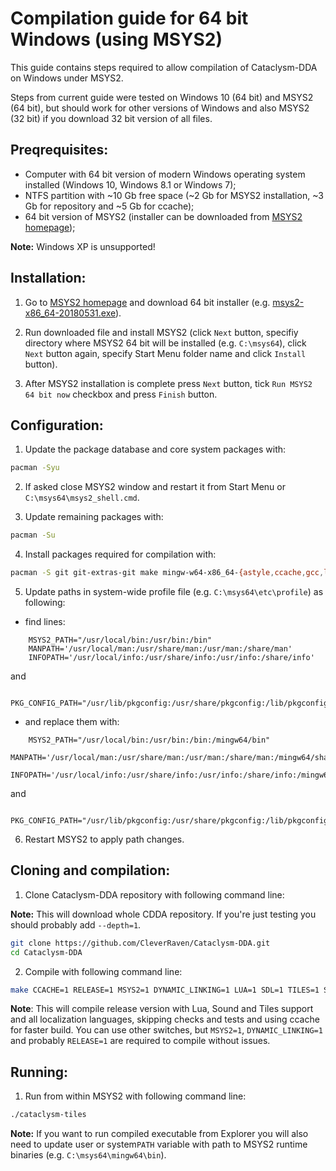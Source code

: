 # Compilation guide for 64 bit Windows (using MSYS2)

This guide contains steps required to allow compilation of Cataclysm-DDA on Windows under MSYS2.

Steps from current guide were tested on Windows 10 (64 bit) and MSYS2 (64 bit), but should work for other versions of Windows and also MSYS2 (32 bit) if you download 32 bit version of all files.

## Preqrequisites:

* Computer with 64 bit version of modern Windows operating system installed (Windows 10, Windows 8.1 or Windows 7);
* NTFS partition with ~10 Gb free space (~2 Gb for MSYS2 installation, ~3 Gb for repository and ~5 Gb for ccache);
* 64 bit version of MSYS2 (installer can be downloaded from [MSYS2 homepage](http://www.msys2.org/));

**Note:** Windows XP is unsupported!

## Installation:

1. Go to [MSYS2 homepage](http://www.msys2.org/) and download 64 bit installer (e.g. [msys2-x86_64-20180531.exe](http://repo.msys2.org/distrib/x86_64/msys2-x86_64-20180531.exe)).

2. Run downloaded file and install MSYS2 (click `Next` button, specifiy directory where MSYS2 64 bit will be installed (e.g. `C:\msys64`), click `Next` button again, specify Start Menu folder name and click `Install` button).

3. After MSYS2 installation is complete press `Next` button, tick `Run MSYS2 64 bit now` checkbox and press `Finish` button.

## Configuration:

1. Update the package database and core system packages with:

```bash
pacman -Syu
```

2. If asked close MSYS2 window and restart it from Start Menu or `C:\msys64\msys2_shell.cmd`.

3. Update remaining packages with:

```bash
pacman -Su
```

4. Install packages required for compilation with:

```bash
pacman -S git git-extras-git make mingw-w64-x86_64-{astyle,ccache,gcc,libmad,libwebp,lua,ncurses,pkg-config,SDL2} mingw-w64-x86_64-SDL2_{image,mixer,ttf}
```

5. Update paths in system-wide profile file (e.g. `C:\msys64\etc\profile`) as following:

- find lines:

```
    MSYS2_PATH="/usr/local/bin:/usr/bin:/bin"
    MANPATH='/usr/local/man:/usr/share/man:/usr/man:/share/man'
    INFOPATH='/usr/local/info:/usr/share/info:/usr/info:/share/info'
```

and

```
    PKG_CONFIG_PATH="/usr/lib/pkgconfig:/usr/share/pkgconfig:/lib/pkgconfig"
```

- and replace them with:

```
    MSYS2_PATH="/usr/local/bin:/usr/bin:/bin:/mingw64/bin"
    MANPATH='/usr/local/man:/usr/share/man:/usr/man:/share/man:/mingw64/share/man'
    INFOPATH='/usr/local/info:/usr/share/info:/usr/info:/share/info:/mingw64/share/man'
```

and

```
    PKG_CONFIG_PATH="/usr/lib/pkgconfig:/usr/share/pkgconfig:/lib/pkgconfig:/mingw64/lib/pkgconfig:/mingw64/share/pkgconfig"
```

6. Restart MSYS2 to apply path changes.

## Cloning and compilation:

1. Clone Cataclysm-DDA repository with following command line:

**Note:** This will download whole CDDA repository. If you're just testing you should probably add `--depth=1`.

```bash
git clone https://github.com/CleverRaven/Cataclysm-DDA.git
cd Cataclysm-DDA
``` 

2. Compile with following command line:

```bash
make CCACHE=1 RELEASE=1 MSYS2=1 DYNAMIC_LINKING=1 LUA=1 SDL=1 TILES=1 SOUND=1 LOCALIZE=1 LANGUAGES=all LINTJSON=0 ASTYLE=0 RUNTESTS=0 
```

**Note**: This will compile release version with Lua, Sound and Tiles support and all localization languages, skipping checks and tests and using ccache for faster build. You can use other switches, but `MSYS2=1`, `DYNAMIC_LINKING=1` and probably `RELEASE=1` are required to compile without issues.

## Running:

1. Run from within MSYS2 with following command line:

```bash
./cataclysm-tiles
```

**Note:** If you want to run compiled executable from Explorer you will also need to update user or system`PATH` variable with path to MSYS2 runtime binaries (e.g. `C:\msys64\mingw64\bin`).
